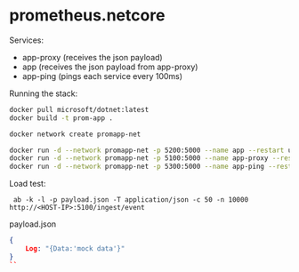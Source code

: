 # prometheus.netcore

Services:

* app-proxy (receives the json payload)
* app (receives the json payload from app-proxy)
* app-ping (pings each service every 100ms)

Running the stack:

```bash
docker pull microsoft/dotnet:latest
docker build -t prom-app .

docker network create promapp-net

docker run -d --network promapp-net -p 5200:5000 --name app --restart unless-stopped prom-app
docker run -d --network promapp-net -p 5100:5000 --name app-proxy --restart unless-stopped -e PROXY_FOR='http://app:5000' prom-app
docker run -d --network promapp-net -p 5300:5000 --name app-ping --restart unless-stopped -e PING_INTERVAL="100" -e PING_TARGETS='http://app:5000,http://app-proxy:5000' prom-app

```

Load test:

```
 ab -k -l -p payload.json -T application/json -c 50 -n 10000 http://<HOST-IP>:5100/ingest/event
```

payload.json

```json
{
	Log: "{Data:'mock data'}"
}
``
